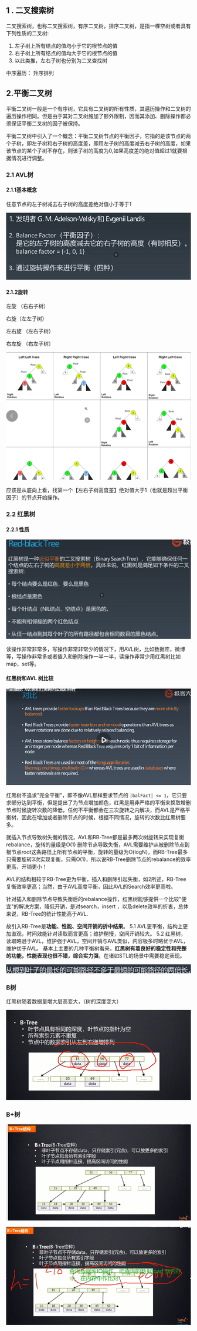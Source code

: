 ## 1 . 二叉搜索树

二叉搜索树，也称二叉搜索树，有序二叉树，排序二叉树，是指一棵空树或者具有下列性质的二叉树:

1. 左子树上所有结点的值均小于它的根节点的值
2. 右子树上所有结点的值均大于它的根节点的值
3. 以此类推，左右子树也分别为二叉查找树

中序遍历： 升序排列

## 2.平衡二叉树

平衡二叉树一般是一个有序树，它具有二叉树的所有性质，其遍历操作和二叉树的遍历操作相同。但是由于其对二叉树施加了额外限制，因而其添加、删除操作都必须保证平衡二叉树的因子被保持。

平衡二叉树中引入了一个概念：平衡二叉树节点的平衡因子，它指的是该节点的两个子树，即左子树和右子树的高度差，即用左子树的高度减去右子树的高度，如果该节点的某个子树不存在，则该子树的高度为0,如果高度差的绝对值超过1就要根据情况进行调整。

### 2.1 AVL树

#### 2.1.1基本概念

任意节点的左子树减去右子树的高度差绝对值小于等于1

![image-20210824102743605](概念.assets/image-20210824102743605.png)

#### 2.1.2旋转

左旋 （右右子树）

右旋（左左子树）

左右旋 （左右子树）

右左旋  （右左子树）

![image-20210824102828230](概念.assets/image-20210824102828230.png)

应该是从底向上看，找第一个【左右子树高度差】绝对值大于1（也就是超出平衡因子）的节点开始操作。

### 2.2 红黑树

#### 2.2.1 性质

![image-20210824103115287](概念.assets/image-20210824103115287.png)

读操作非常非常多，写操作非常非常少的情况下，用AVL树，比如数据库，微博等，写操作非常多或者插入和删除操作一半一半，读操作非常少用红黑树比如map，set等。



#### 红黑树和AVL 树比较

![image-20210824103807441](概念.assets/image-20210824103807441.png)

红黑树不追求"完全平衡"，即不像AVL那样要求节点的 `|balFact| <= 1`，它只要求部分达到平衡，但是提出了为节点增加颜色，红黑是用非严格的平衡来换取增删节点时候旋转次数的降低，任何不平衡都会在三次旋转之内解决，而AVL是严格平衡树，因此在增加或者删除节点的时候，根据不同情况，旋转的次数比红黑树要多。

就插入节点导致树失衡的情况，AVL和RB-Tree都是最多两次树旋转来实现复衡rebalance，旋转的量级是O(1)
 删除节点导致失衡，AVL需要维护从被删除节点到根节点root这条路径上所有节点的平衡，旋转的量级为O(logN)，而RB-Tree最多只需要旋转3次实现复衡，只需O(1)，所以说RB-Tree删除节点的rebalance的效率更高，开销更小！

AVL的结构相较于RB-Tree更为平衡，插入和删除引起失衡，如2所述，RB-Tree复衡效率更高；当然，由于AVL高度平衡，因此AVL的Search效率更高啦。

针对插入和删除节点导致失衡后的rebalance操作，红黑树能够提供一个比较"便宜"的解决方案，降低开销，是对search，insert ，以及delete效率的折衷，总体来说，RB-Tree的统计性能高于AVL.

故引入RB-Tree是**功能、性能、空间开销的折中结果**。
 5.1 AVL更平衡，结构上更加直观，时间效能针对读取而言更高；维护稍慢，空间开销较大。
 5.2 红黑树，读取略逊于AVL，维护强于AVL，空间开销与AVL类似，内容极多时略优于AVL，维护优于AVL。
 基本上主要的几种平衡树看来，**红黑树有着良好的稳定性和完整的功能，性能表现也很不错，综合实力强**，在诸如STL的场景中需要稳定表现。



![image-20210824103949667](概念.assets/image-20210824103949667.png)

### B树

红黑树随着数据量增大层高变大，（树的深度变大）

![image-20210824200252715](概念.assets/image-20210824200252715.png)

### B+树

![image-20210824200359742](概念.assets/image-20210824200359742.png)

![image-20210824201313746](概念.assets/image-20210824201313746.png)